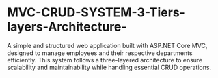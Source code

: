 # MVC-CRUD-SYSTEM-3-Tiers-layers-Architecture-
A simple and structured web application built with ASP.NET Core MVC, designed to manage employees and their respective departments efficiently. This system follows a three-layered architecture to ensure scalability and maintainability while handling essential CRUD operations.
